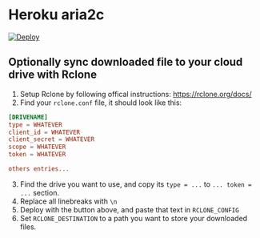 # Heroku aria2c

[![Deploy](https://www.herokucdn.com/deploy/button.svg)](https://heroku.com/deploy?template=https://github.com/shingz96/heroku-aria2c)

## Optionally sync downloaded file to your cloud drive with Rclone

1. Setup Rclone by following offical instructions: https://rclone.org/docs/
2. Find your `rclone.conf` file, it should look like this:

```conf
[DRIVENAME]
type = WHATEVER
client_id = WHATEVER
client_secret = WHATEVER
scope = WHATEVER
token = WHATEVER

others entries...
```

3. Find the drive you want to use, and copy its `type = ...` to  `... token = ...` section.
4. Replace all linebreaks with `\n`
5. Deploy with the button above, and paste that text in `RCLONE_CONFIG`
6. Set `RCLONE_DESTINATION` to a path you want to store your downloaded files.
